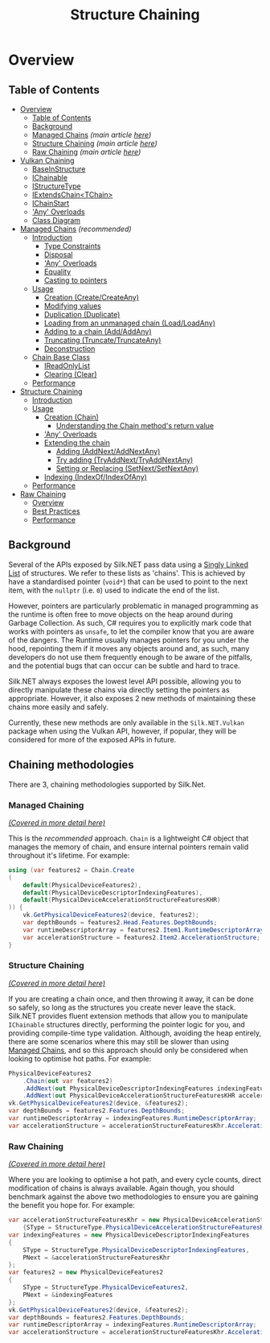 ﻿---
title: Structure Chaining
---

# Overview

## Table of Contents

- [Overview](#overview)
    - [Table of Contents](#table-of-contents)
    - [Background](#background)
    - [Managed Chains](#managed-chaining) _(main article [here](managed-chaining.md))_
    - [Structure Chaining](#structure-chaining) _(main article [here](structure-chaining.md))_
    - [Raw Chaining](#raw-chaining) _(main article [here](raw_chaining.md))_
- [Vulkan Chaining](vulkan.md)
    - [BaseInStructure](vulkan.md#baseinstructure)
    - [IChainable](vulkan.md#ichainable)
    - [IStructureType](vulkan.md#istructuredtype)
    - [IExtendsChain&lt;TChain&gt;](vulkan.md#iextendschainlttchaingt)
    - [IChainStart](vulkan.md#ichainstart)
    - ['Any' Overloads](vulkan.md#any-overloads)
    - [Class Diagram](vulkan.md#class-diagram)
- [Managed Chains](managed-chaining.md) _(recommended)_
    - [Introduction](managed-chaining.md#introduction)
        - [Type Constraints](managed-chaining.md#type-constraints)
        - [Disposal](managed-chaining.md#disposal)
        - ['Any' Overloads](managed-chaining.md#any-overloads)
        - [Equality](managed-chaining.md#equality)
        - [Casting to pointers](managed-chaining.md#casting-to-pointers)
    - [Usage](managed-chaining.md#usage)
        - [Creation (Create/CreateAny)](managed-chaining.md#creation-createcreateany)
        - [Modifying values](managed-chaining.md#modifying-values)
        - [Duplication (Duplicate)](managed-chaining.md#duplication-duplicate)
        - [Loading from an unmanaged chain (Load/LoadAny)](managed-chaining.md#loading-from-an-unmanaged-chain-loadloadany)
        - [Adding to a chain (Add/AddAny)](managed-chaining.md#adding-to-a-chain-addaddany)
        - [Truncating (Truncate/TruncateAny)](managed-chaining.md#truncating-truncatetruncateany)
        - [Deconstruction](managed-chaining.md#deconstruction)
    - [Chain Base Class](managed-chaining.md#chain-base-class)
        - [IReadOnlyList](managed-chaining.md#ireadonlylist)
        - [Clearing (Clear)](managed-chaining.md#clearing-clear)
    - [Performance](managed-chaining.md#performance)
- [Structure Chaining](structure-chaining.md)
    - [Introduction](structure-chaining.md#introduction)
    - [Usage](structure-chaining.md#usage)
        - [Creation (Chain)](structure-chaining.md#creation-chain)
            - [Understanding the Chain method's return value](structure-chaining.md#understanding-the-chain-methods-return-value)
        - ['Any' Overloads](structure-chaining.md#any-overloads)
        - [Extending the chain](structure-chaining.md#extending-the-chain)
            - [Adding (AddNext/AddNextAny)](structure-chaining.md#adding-addnextaddnextany)
            - [Try adding (TryAddNext/TryAddNextAny)](structure-chaining.md#try-adding-tryaddnexttryaddnextany)
            - [Setting or Replacing (SetNext/SetNextAny)](structure-chaining.md#setting-or-replacing-setnextsetnextany)
        - [Indexing (IndexOf/IndexOfAny)](structure-chaining.md#indexing-indexofindexofany)
    - [Performance](structure-chaining.md#performance)
- [Raw Chaining](raw_chaining.md)
    - [Overview](raw_chaining.md#overview)
    - [Best Practices](raw_chaining.md#best-practices)
    - [Performance](raw_chaining.md#performance)

## Background

Several of the APIs exposed by Silk.NET pass data using
a [Singly Linked List](https://en.wikipedia.org/wiki/Linked_list) of structures. We refer to these lists as 'chains'.
This is achieved by have a standardised pointer (`void*`) that can be used to point to the next item, with
the `nullptr` (i.e. `0`) used to indicate the end of the list.

However, pointers are particularly problematic in managed programming as the runtime is often free to move objects on
the heap around during Garbage Collection. As such, C# requires you to explicitly mark code that works with pointers
as `unsafe`, to let the compiler know that you are aware of the dangers. The Runtime usually manages pointers for you
under the hood, repointing them if it moves any objects around and, as such, many developers do not use them frequently
enough to be aware of the pitfalls, and the potential bugs that can occur can be subtle and hard to trace.

Silk.NET always exposes the lowest level API possible, allowing you to directly manipulate these chains via directly
setting the pointers as appropriate. However, it also exposes 2 new methods of maintaining these chains more easily and
safely.

Currently, these new methods are only available in the `Silk.NET.Vulkan` package when using the Vulkan API, however, if
popular, they will be considered for more of the exposed APIs in future.

## Chaining methodologies

There are 3, chaining methodologies supported by Silk.Net.

### Managed Chaining

[_(Covered in more detail here)_](managed-chaining.md)

This is the _recommended_ approach.  `Chain` is a lightweight C# object that manages the memory of chain, and ensure
internal pointers remain valid throughout it's lifetime. For example:

```csharp
using (var features2 = Chain.Create
(
    default(PhysicalDeviceFeatures2),
    default(PhysicalDeviceDescriptorIndexingFeatures),
    default(PhysicalDeviceAccelerationStructureFeaturesKHR)
)) {
    vk.GetPhysicalDeviceFeatures2(device, features2);
    var depthBounds = features2.Head.Features.DepthBounds;
    var runtimeDescriptorArray = features2.Item1.RuntimeDescriptorArray;
    var accelerationStructure = features2.Item2.AccelerationStructure;
}
```

### Structure Chaining

[_(Covered in more detail here)_](structure-chaining.md)

If you are creating a chain once, and then throwing it away, it can be done so safely, so long as the structures you
create never leave the stack. Silk.NET provides fluent extension methods that allow you to manipulate `IChainable`
structures directly, performing the pointer logic for you, and providing compile-time type validation. Although,
avoiding the heap entirely, there are some scenarios where this may still be slower than
using [Managed Chains](managed-chaining.md), and so this approach should only be considered when looking to optimise hot
paths. For example:

```csharp
PhysicalDeviceFeatures2
    .Chain(out var features2)
    .AddNext(out PhysicalDeviceDescriptorIndexingFeatures indexingFeatures)
    .AddNext(out PhysicalDeviceAccelerationStructureFeaturesKHR accelerationStructureFeaturesKhr);
vk.GetPhysicalDeviceFeatures2(device, &features2);
var depthBounds = features2.Features.DepthBounds;
var runtimeDescriptorArray = indexingFeatures.RuntimeDescriptorArray;
var accelerationStructure = accelerationStructureFeaturesKhr.AccelerationStructure;
```

### Raw Chaining

[_(Covered in more detail here)_](raw_chaining.md)

Where you are looking to optimise a hot path, and every cycle counts, direct modification of chains is always available.
Again though, you should benchmark against the above two methodologies to ensure you are gaining the benefit you hope
for. For example:

```csharp
var accelerationStructureFeaturesKhr = new PhysicalDeviceAccelerationStructureFeaturesKHR
    {SType = StructureType.PhysicalDeviceAccelerationStructureFeaturesKhr};
var indexingFeatures = new PhysicalDeviceDescriptorIndexingFeatures
{
    SType = StructureType.PhysicalDeviceDescriptorIndexingFeatures,
    PNext = &accelerationStructureFeaturesKhr
};
var features2 = new PhysicalDeviceFeatures2
{
    SType = StructureType.PhysicalDeviceFeatures2,
    PNext = &indexingFeatures
};
vk.GetPhysicalDeviceFeatures2(device, &features2);
var depthBounds = features2.Features.DepthBounds;
var runtimeDescriptorArray = indexingFeatures.RuntimeDescriptorArray;
var accelerationStructure = accelerationStructureFeaturesKhr.AccelerationStructure;
```
